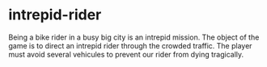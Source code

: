 # intrepid-rider
Being a bike rider in a busy big city is an intrepid mission. The object of the game is to direct an intrepid rider through the crowded traffic. The player must avoid several vehicules to prevent our rider from dying tragically.
